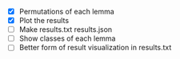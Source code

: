 - [X] Permutations of each lemma
- [X] Plot the results
- [ ] Make results.txt results.json
- [ ] Show classes of each lemma
- [ ] Better form of result visualization in results.txt